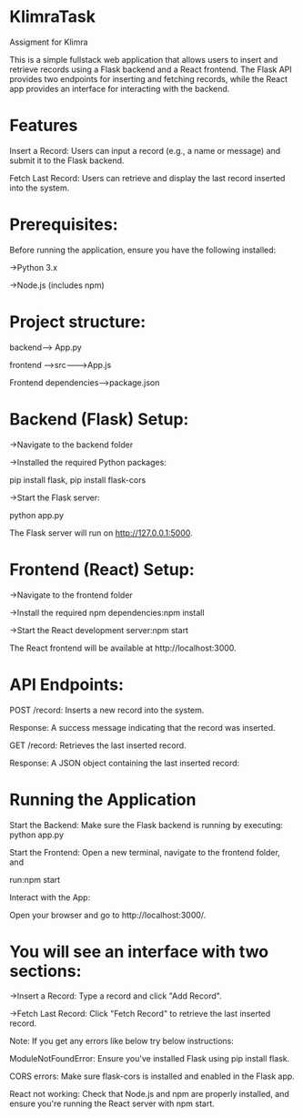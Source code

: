 # KlimraTask
Assigment for Klimra
 
This is a simple fullstack web application that allows users to insert and retrieve records using a Flask backend and a React frontend. The Flask API provides two endpoints for inserting and fetching records, while the React app provides an interface for interacting with the backend.

# Features
Insert a Record: Users can input a record (e.g., a name or message) and submit it to the Flask backend.

Fetch Last Record: Users can retrieve and display the last record inserted into the system.

# Prerequisites:
Before running the application, ensure you have the following installed:

->Python 3.x

->Node.js (includes npm)

# Project structure:
backend--> App.py

frontend -->src--->App.js

Frontend dependencies-->package.json


# Backend (Flask) Setup:

->Navigate to the backend folder

->Installed the required Python packages:

 pip install flask, pip install flask-cors

->Start the Flask server:

 python app.py

 The Flask server will run on http://127.0.0.1:5000.



# Frontend (React) Setup:

->Navigate to the frontend folder

->Install the required npm dependencies:npm install

->Start the React development server:npm start

The React frontend will be available at http://localhost:3000.


# API Endpoints:

POST /record: Inserts a new record into the system.

Response: A success message indicating that the record was inserted.


GET /record: Retrieves the last inserted record.

Response: A JSON object containing the last inserted record:


# Running the Application

Start the Backend: Make sure the Flask backend is running by executing: python app.py

Start the Frontend: Open a new terminal, navigate to the frontend folder, and

run:npm start

Interact with the App:

Open your browser and go to http://localhost:3000/.

# You will see an interface with two sections:

->Insert a Record: Type a record and click "Add Record".

->Fetch Last Record: Click "Fetch Record" to retrieve the last inserted record.


Note: If you get any errors like below try below instructions:

ModuleNotFoundError: Ensure you've installed Flask using pip install flask.

CORS errors: Make sure flask-cors is installed and enabled in the Flask app.

React not working: Check that Node.js and npm are properly installed, and ensure you're running the React server with npm start.
